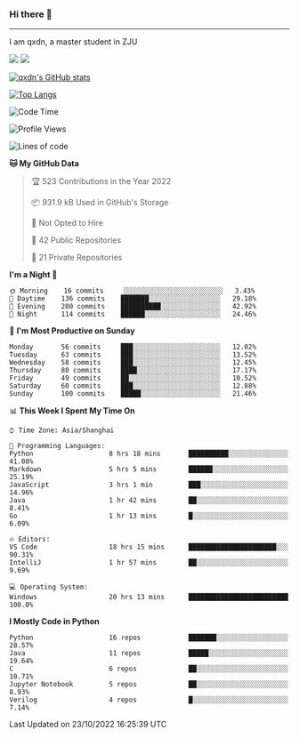### Hi there 👋
---

I am qxdn, a master student in ZJU

[![](https://img.shields.io/badge/blog-qxdn-brightgreen?style=for-the-badge&logo=hexo)](https://qianxu.run) [![](https://img.shields.io/badge/bilibili-qxdn-ff69b4?style=for-the-badge&logo=Bilibili)](https://space.bilibili.com/11674667)


[![qxdn's GitHub stats](https://github-readme-stats.vercel.app/api?username=qxdn&count_private=true&show_icons=true)](https://github.com/qxdn)

[![Top Langs](https://github-readme-stats.vercel.app/api/top-langs/?username=qxdn&layout=compact)](https://github.com/qxdn)

<!--START_SECTION:waka-->
![Code Time](http://img.shields.io/badge/Code%20Time-557%20hrs%2010%20mins-blue)

![Profile Views](http://img.shields.io/badge/Profile%20Views-9-blue)

![Lines of code](https://img.shields.io/badge/From%20Hello%20World%20I%27ve%20Written-1%20Million%20lines%20of%20code-blue)

**🐱 My GitHub Data** 

> 🏆 523 Contributions in the Year 2022
 > 
> 📦 931.9 kB Used in GitHub's Storage 
 > 
> 🚫 Not Opted to Hire
 > 
> 📜 42 Public Repositories 
 > 
> 🔑 21 Private Repositories  
 > 
**I'm a Night 🦉** 

```text
🌞 Morning    16 commits     ░░░░░░░░░░░░░░░░░░░░░░░░░   3.43% 
🌆 Daytime    136 commits    ███████░░░░░░░░░░░░░░░░░░   29.18% 
🌃 Evening    200 commits    ██████████░░░░░░░░░░░░░░░   42.92% 
🌙 Night      114 commits    ██████░░░░░░░░░░░░░░░░░░░   24.46%

```
📅 **I'm Most Productive on Sunday** 

```text
Monday       56 commits     ███░░░░░░░░░░░░░░░░░░░░░░   12.02% 
Tuesday      63 commits     ███░░░░░░░░░░░░░░░░░░░░░░   13.52% 
Wednesday    58 commits     ███░░░░░░░░░░░░░░░░░░░░░░   12.45% 
Thursday     80 commits     ████░░░░░░░░░░░░░░░░░░░░░   17.17% 
Friday       49 commits     ██░░░░░░░░░░░░░░░░░░░░░░░   10.52% 
Saturday     60 commits     ███░░░░░░░░░░░░░░░░░░░░░░   12.88% 
Sunday       100 commits    █████░░░░░░░░░░░░░░░░░░░░   21.46%

```


📊 **This Week I Spent My Time On** 

```text
⌚︎ Time Zone: Asia/Shanghai

💬 Programming Languages: 
Python                   8 hrs 18 mins       ██████████░░░░░░░░░░░░░░░   41.08% 
Markdown                 5 hrs 5 mins        ██████░░░░░░░░░░░░░░░░░░░   25.19% 
JavaScript               3 hrs 1 min         ███░░░░░░░░░░░░░░░░░░░░░░   14.96% 
Java                     1 hr 42 mins        ██░░░░░░░░░░░░░░░░░░░░░░░   8.41% 
Go                       1 hr 13 mins        █░░░░░░░░░░░░░░░░░░░░░░░░   6.09%

🔥 Editors: 
VS Code                  18 hrs 15 mins      ██████████████████████░░░   90.31% 
IntelliJ                 1 hr 57 mins        ██░░░░░░░░░░░░░░░░░░░░░░░   9.69%

💻 Operating System: 
Windows                  20 hrs 13 mins      █████████████████████████   100.0%

```

**I Mostly Code in Python** 

```text
Python                   16 repos            ███████░░░░░░░░░░░░░░░░░░   28.57% 
Java                     11 repos            █████░░░░░░░░░░░░░░░░░░░░   19.64% 
C                        6 repos             ██░░░░░░░░░░░░░░░░░░░░░░░   10.71% 
Jupyter Notebook         5 repos             ██░░░░░░░░░░░░░░░░░░░░░░░   8.93% 
Verilog                  4 repos             █░░░░░░░░░░░░░░░░░░░░░░░░   7.14%

```



 Last Updated on 23/10/2022 16:25:39 UTC
<!--END_SECTION:waka-->

<!--
**qxdn/qxdn** is a ✨ _special_ ✨ repository because its `README.md` (this file) appears on your GitHub profile.

Here are some ideas to get you started:

- 🔭 I’m currently working on ...
- 🌱 I’m currently learning ...
- 👯 I’m looking to collaborate on ...
- 🤔 I’m looking for help with ...
- 💬 Ask me about ...
- 📫 How to reach me: ...
- 😄 Pronouns: ...
- ⚡ Fun fact: ...
-->
